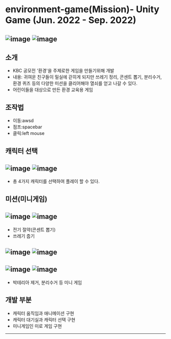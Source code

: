 # environment-game(Mission)- Unity Game (Jun. 2022 - Sep. 2022)
![image](https://github.com/ub0329/environment-game/assets/112606772/e86fc6cb-1e14-4426-9b78-39ad9d3e7094)
![image](https://github.com/ub0329/environment-game/assets/112606772/56505af8-650f-4f50-8bd9-cf98dea70d33)
-

## 소개
- KBC 공모전 '환경'을 주제로한 게임을 만들기위해 개발
- 내용: 귀여운 친구들이 밀실에 갇히게 되지만 쓰레기 정리, 콘센트 뽑기, 분리수거, 환경 퀴즈 등의 다양한 미션을 클리어해야 열쇠를 얻고 나갈 수 있다.
- 어린이들을 대상으로 만든 환경 교육용 게임

## 조작법
- 이동:awsd
- 점프:spacebar
- 클릭:left mouse

## 캐릭터 선택
![image](https://github.com/ub0329/environment-game/assets/112606772/27f3aaaa-96b7-4dbf-b662-716f9f2a640f)
![image](https://github.com/ub0329/environment-game/assets/112606772/df8be194-d96a-40c5-ae55-11e1a82cee6c)
-
- 총 4가지 캐릭터를 선택하여 플레이 할 수 있다.

## 미션(미니게임)
![image](https://github.com/ub0329/environment-game/assets/112606772/0dcc93d6-4aac-49f2-92dc-0d17ef5f6a00)
![image](https://github.com/ub0329/environment-game/assets/112606772/07ea9e69-aee5-4690-a38c-5a33d96825a3)
-
- 전기 절약(콘센트 뽑기)
- 쓰레기 줍기

![image](https://github.com/ub0329/environment-game/assets/112606772/68b89000-e166-4508-9001-4ab50040e2c4)
![image](https://github.com/ub0329/environment-game/assets/112606772/89232d08-af9e-48f8-968d-114be55a122a)
-
![image](https://github.com/ub0329/environment-game/assets/112606772/376f3b73-b9da-4246-9d96-b9de80469614)
![image](https://github.com/ub0329/environment-game/assets/112606772/31bc0150-6bed-43e3-9175-8ee9f1fc060b)
-
- 박테리아 제거, 분리수거 등 미니 게임

## 개발 부분
- 캐릭터 움직임과 애니메이션 구현
- 캐릭터 대기실과 캐릭터 선택 구현
- 미니게임인 미로 게임 구현

***










